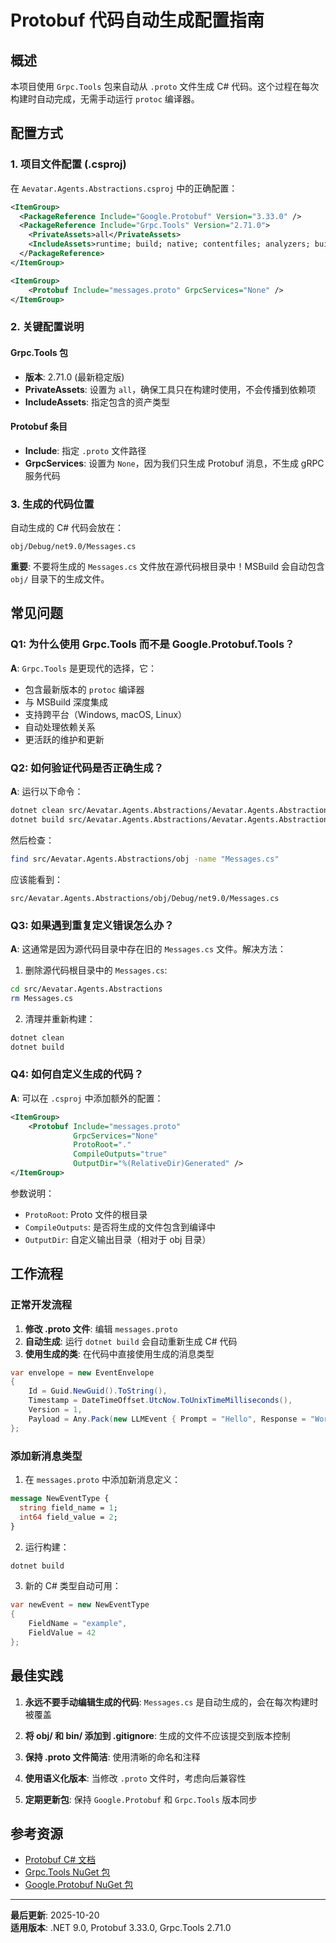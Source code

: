 # Protobuf 代码自动生成配置指南

## 概述

本项目使用 `Grpc.Tools` 包来自动从 `.proto` 文件生成 C# 代码。这个过程在每次构建时自动完成，无需手动运行 `protoc` 编译器。

## 配置方式

### 1. 项目文件配置 (.csproj)

在 `Aevatar.Agents.Abstractions.csproj` 中的正确配置：

```xml
<ItemGroup>
  <PackageReference Include="Google.Protobuf" Version="3.33.0" />
  <PackageReference Include="Grpc.Tools" Version="2.71.0">
    <PrivateAssets>all</PrivateAssets>
    <IncludeAssets>runtime; build; native; contentfiles; analyzers; buildtransitive</IncludeAssets>
  </PackageReference>
</ItemGroup>

<ItemGroup>
    <Protobuf Include="messages.proto" GrpcServices="None" />
</ItemGroup>
```

### 2. 关键配置说明

#### Grpc.Tools 包
- **版本**: 2.71.0 (最新稳定版)
- **PrivateAssets**: 设置为 `all`，确保工具只在构建时使用，不会传播到依赖项
- **IncludeAssets**: 指定包含的资产类型

#### Protobuf 条目
- **Include**: 指定 `.proto` 文件路径
- **GrpcServices**: 设置为 `None`，因为我们只生成 Protobuf 消息，不生成 gRPC 服务代码

### 3. 生成的代码位置

自动生成的 C# 代码会放在：
```
obj/Debug/net9.0/Messages.cs
```

**重要**: 不要将生成的 `Messages.cs` 文件放在源代码根目录中！MSBuild 会自动包含 `obj/` 目录下的生成文件。

## 常见问题

### Q1: 为什么使用 Grpc.Tools 而不是 Google.Protobuf.Tools？

**A**: `Grpc.Tools` 是更现代的选择，它：
- 包含最新版本的 `protoc` 编译器
- 与 MSBuild 深度集成
- 支持跨平台（Windows, macOS, Linux）
- 自动处理依赖关系
- 更活跃的维护和更新

### Q2: 如何验证代码是否正确生成？

**A**: 运行以下命令：
```bash
dotnet clean src/Aevatar.Agents.Abstractions/Aevatar.Agents.Abstractions.csproj
dotnet build src/Aevatar.Agents.Abstractions/Aevatar.Agents.Abstractions.csproj
```

然后检查：
```bash
find src/Aevatar.Agents.Abstractions/obj -name "Messages.cs"
```

应该能看到：
```
src/Aevatar.Agents.Abstractions/obj/Debug/net9.0/Messages.cs
```

### Q3: 如果遇到重复定义错误怎么办？

**A**: 这通常是因为源代码目录中存在旧的 `Messages.cs` 文件。解决方法：

1. 删除源代码根目录中的 `Messages.cs`:
```bash
cd src/Aevatar.Agents.Abstractions
rm Messages.cs
```

2. 清理并重新构建：
```bash
dotnet clean
dotnet build
```

### Q4: 如何自定义生成的代码？

**A**: 可以在 `.csproj` 中添加额外的配置：

```xml
<ItemGroup>
    <Protobuf Include="messages.proto" 
              GrpcServices="None"
              ProtoRoot="."
              CompileOutputs="true"
              OutputDir="%(RelativeDir)Generated" />
</ItemGroup>
```

参数说明：
- `ProtoRoot`: Proto 文件的根目录
- `CompileOutputs`: 是否将生成的文件包含到编译中
- `OutputDir`: 自定义输出目录（相对于 obj 目录）

## 工作流程

### 正常开发流程

1. **修改 .proto 文件**: 编辑 `messages.proto`
2. **自动生成**: 运行 `dotnet build` 会自动重新生成 C# 代码
3. **使用生成的类**: 在代码中直接使用生成的消息类型

```csharp
var envelope = new EventEnvelope
{
    Id = Guid.NewGuid().ToString(),
    Timestamp = DateTimeOffset.UtcNow.ToUnixTimeMilliseconds(),
    Version = 1,
    Payload = Any.Pack(new LLMEvent { Prompt = "Hello", Response = "World" })
};
```

### 添加新消息类型

1. 在 `messages.proto` 中添加新消息定义：
```protobuf
message NewEventType {
  string field_name = 1;
  int64 field_value = 2;
}
```

2. 运行构建：
```bash
dotnet build
```

3. 新的 C# 类型自动可用：
```csharp
var newEvent = new NewEventType 
{ 
    FieldName = "example", 
    FieldValue = 42 
};
```

## 最佳实践

1. **永远不要手动编辑生成的代码**: `Messages.cs` 是自动生成的，会在每次构建时被覆盖

2. **将 obj/ 和 bin/ 添加到 .gitignore**: 生成的文件不应该提交到版本控制

3. **保持 .proto 文件简洁**: 使用清晰的命名和注释

4. **使用语义化版本**: 当修改 `.proto` 文件时，考虑向后兼容性

5. **定期更新包**: 保持 `Google.Protobuf` 和 `Grpc.Tools` 版本同步

## 参考资源

- [Protobuf C# 文档](https://protobuf.dev/getting-started/csharptutorial/)
- [Grpc.Tools NuGet 包](https://www.nuget.org/packages/Grpc.Tools)
- [Google.Protobuf NuGet 包](https://www.nuget.org/packages/Google.Protobuf)

---

**最后更新**: 2025-10-20  
**适用版本**: .NET 9.0, Protobuf 3.33.0, Grpc.Tools 2.71.0
